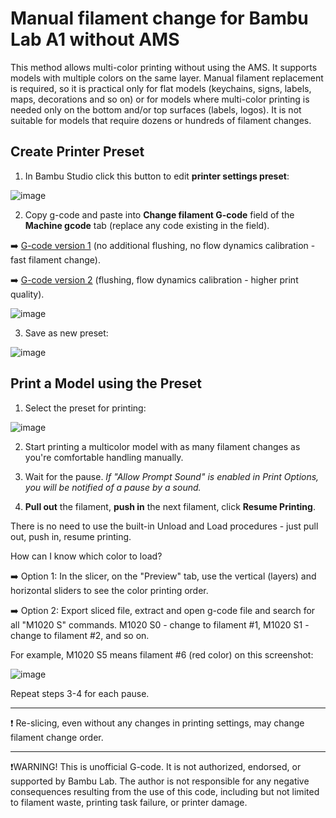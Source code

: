 # Manual filament change for Bambu Lab A1 without AMS

This method allows multi-color printing without using the AMS. It supports models with multiple colors on the same layer. Manual filament replacement is required, so it is practical only for flat models (keychains, signs, labels, maps, decorations and so on) or for models where multi-color printing is needed only on the bottom and/or top surfaces (labels, logos). It is not suitable for models that require dozens or hundreds of filament changes.

## Create Printer Preset

1. In Bambu Studio click this button to edit **printer settings preset**:

![image](https://github.com/user-attachments/assets/cba181f0-c58c-4677-b402-d3094aaf58bf)

2. Copy g-code and paste into **Change filament G-code** field of the **Machine gcode** tab (replace any code existing in the field).

➡️ [G-code version 1](https://github.com/avatorl/bambu-a1-g-code/blob/main/no-ams/a1-manual-filament-change.gcode) (no additional flushing, no flow dynamics calibration - fast filament change).

➡️ [G-code version 2](https://github.com/avatorl/bambu-a1-g-code/blob/main/no-ams/a1-manual-filament-change-v2.gcode) (flushing, flow dynamics calibration - higher print quality).


![image](https://github.com/user-attachments/assets/06cd59a5-19a9-49f0-94f5-c07c40b21a72)

3. Save as new preset:

![image](https://github.com/user-attachments/assets/850a1baa-05ba-445f-b83b-5f5876db5705)

## Print a Model using the Preset

1. Select the preset for printing:

![image](https://github.com/user-attachments/assets/89e483ac-0636-4304-848d-033257718826)

2. Start printing a multicolor model with as many filament changes as you're comfortable handling manually.

4. Wait for the pause. _If "Allow Prompt Sound" is enabled in Print Options, you will be notified of a pause by a sound._
  
5. **Pull out** the filament, **push in** the next filament, click **Resume Printing**.

There is no need to use the built-in Unload and Load procedures - just pull out, push in, resume printing.

How can I know which color to load?

➡️ Option 1: In the slicer, on the "Preview" tab, use the vertical (layers) and horizontal sliders to see the color printing order.

➡️ Option 2: Export sliced file, extract and open g-code file and search for all "M1020 S" commands. M1020 S0 - change to filament #1, M1020 S1 - change to filament #2, and so on.

For example, M1020 S5 means filament #6 (red color) on this screenshot:

![image](https://github.com/user-attachments/assets/4ba6c987-1c45-41ec-b10a-5d344758ebcc)

Repeat steps 3-4 for each pause.

---

❗ Re-slicing, even without any changes in printing settings, may change filament change order.

---

❗WARNING! This is unofficial G-code. It is not authorized, endorsed, or supported by Bambu Lab. The author is not responsible for any negative consequences resulting from the use of this code, including but not limited to filament waste, printing task failure, or printer damage.
